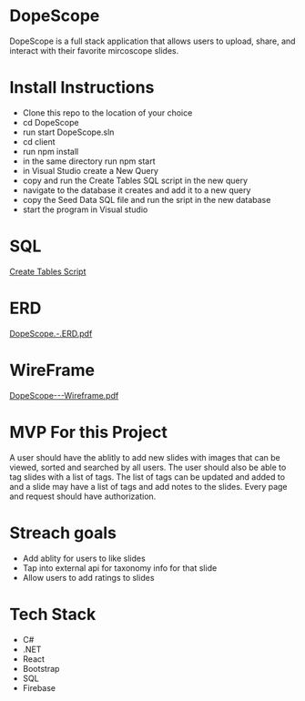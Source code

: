 # DopeScope

DopeScope is a full stack application that allows users to upload, share, and interact with their favorite mircoscope slides. 


# Install Instructions

  - Clone this repo to the location of your choice
  - cd DopeScope
  - run start DopeScope.sln
  - cd client
  - run npm install
  - in the same directory run npm start
  - in Visual Studio create a New Query
  - copy and run the Create Tables SQL script in the new query
  - navigate to the database it creates and add it to a new query 
  - copy the Seed Data SQL file and run the sript in the new database
  - start the program in Visual studio

# SQL

[Create Tables Script](https://github.com/scarbine/DopeScope/blob/main/SQL/01_Db_Create.sql.sql)


# ERD



[DopeScope.-.ERD.pdf](https://github.com/scarbine/DopeScope/files/7374165/DopeScope.-.ERD.pdf)



# WireFrame

[DopeScope---Wireframe.pdf](https://github.com/scarbine/DopeScope/files/7374163/DopeScope---Wireframe.pdf)

# MVP For this Project

A user should have the ablitly to add new slides with images that can be viewed, sorted and searched by all users. The user should also be able to tag slides with a list of tags. The list of tags can be updated and added to and a slide may have a list of tags and add notes to the slides. Every page and request should have authorization. 

# Streach goals

  - Add ablity for users to like slides
  - Tap into external api for taxonomy info for that slide
  - Allow users to add ratings to slides


# Tech Stack

  - C#
  - .NET
  - React 
  - Bootstrap
  - SQL
  - Firebase

